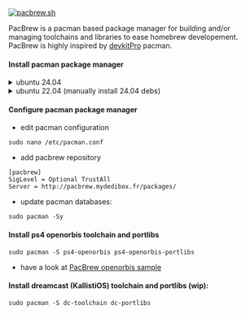 [![pacbrew.sh](https://github.com/PacBrew/pacbrew-packages/actions/workflows/pacbrew.yml/badge.svg)](https://github.com/PacBrew/pacbrew-packages/actions/workflows/pacbrew.yml)

PacBrew is a pacman based package manager for building and/or managing toolchains and libraries to ease homebrew developement. PacBrew is highly inspired by [devkitPro](https://github.com/devkitPro/pacman-packages) pacman.

#### Install pacman package manager
<details>
  <summary>ubuntu 24.04</summary>
  
  ```
  sudo apt install pacman-package-manager makepkg libarchive-tools build-essential autoconf libtool cmake git curl
  ```
</details>
<details>
  <summary>ubuntu 22.04 (manually install 24.04 debs)</summary>
  
  ```
  sudo apt -y install libarchive-tools build-essential autoconf libtool cmake git curl
  wget http://launchpadlibrarian.net/635298936/libalpm13_13.0.2-3_amd64.deb
  wget http://launchpadlibrarian.net/635298938/pacman-package-manager_6.0.2-3_amd64.deb
  wget http://launchpadlibrarian.net/635298937/makepkg_6.0.2-3_amd64.deb
  sudo dpkg -i libalpm13_13.0.2-3_amd64.deb pacman-package-manager_6.0.2-3_amd64.deb makepkg_6.0.2-3_amd64.deb
  sudo apt -y -f install
  ```
</details>

#### Configure pacman package manager
  - edit pacman configuration
  ```
  sudo nano /etc/pacman.conf
  ```
  - add pacbrew repository
  ```
  [pacbrew]
  SigLevel = Optional TrustAll
  Server = http://pacbrew.mydedibox.fr/packages/
  ```
 - update pacman databases:
  ```
  sudo pacman -Sy
  ```

#### Install ps4 openorbis toolchain and portlibs
  ```
  sudo pacman -S ps4-openorbis ps4-openorbis-portlibs
  ```
  - have a look at [PacBrew openorbis sample](https://github.com/PacBrew/ps4-openorbis-sample)

#### Install dreamcast (KallistiOS) toolchain and portlibs (wip):
  ```
  sudo pacman -S dc-toolchain dc-portlibs
  ```
